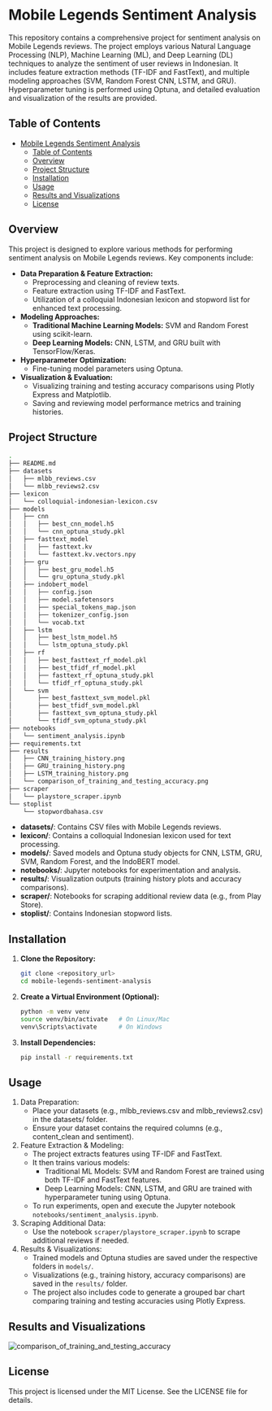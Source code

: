 # Mobile Legends Sentiment Analysis

This repository contains a comprehensive project for sentiment analysis on Mobile Legends reviews. The project employs various Natural Language Processing (NLP), Machine Learning (ML), and Deep Learning (DL) techniques to analyze the sentiment of user reviews in Indonesian. It includes feature extraction methods (TF-IDF and FastText), and multiple modeling approaches (SVM, Random Forest CNN, LSTM, and GRU). Hyperparameter tuning is performed using Optuna, and detailed evaluation and visualization of the results are provided.

## Table of Contents

- [Mobile Legends Sentiment Analysis](#mobile-legends-sentiment-analysis)
  - [Table of Contents](#table-of-contents)
  - [Overview](#overview)
  - [Project Structure](#project-structure)
  - [Installation](#installation)
  - [Usage](#usage)
  - [Results and Visualizations](#results-and-visualizations)
  - [License](#license)

## Overview

This project is designed to explore various methods for performing sentiment analysis on Mobile Legends reviews. Key components include:

- **Data Preparation & Feature Extraction:**
  - Preprocessing and cleaning of review texts.
  - Feature extraction using TF-IDF and FastText.
  - Utilization of a colloquial Indonesian lexicon and stopword list for enhanced text processing.
- **Modeling Approaches:**
  - **Traditional Machine Learning Models:** SVM and Random Forest using scikit-learn.
  - **Deep Learning Models:** CNN, LSTM, and GRU built with TensorFlow/Keras.
- **Hyperparameter Optimization:**
  - Fine-tuning model parameters using Optuna.
- **Visualization & Evaluation:**
  - Visualizing training and testing accuracy comparisons using Plotly Express and Matplotlib.
  - Saving and reviewing model performance metrics and training histories.

## Project Structure

```bash
.
├── README.md
├── datasets
│   ├── mlbb_reviews.csv
│   └── mlbb_reviews2.csv
├── lexicon
│   └── colloquial-indonesian-lexicon.csv
├── models
│   ├── cnn
│   │   ├── best_cnn_model.h5
│   │   └── cnn_optuna_study.pkl
│   ├── fasttext_model
│   │   ├── fasttext.kv
│   │   └── fasttext.kv.vectors.npy
│   ├── gru
│   │   ├── best_gru_model.h5
│   │   └── gru_optuna_study.pkl
│   ├── indobert_model
│   │   ├── config.json
│   │   ├── model.safetensors
│   │   ├── special_tokens_map.json
│   │   ├── tokenizer_config.json
│   │   └── vocab.txt
│   ├── lstm
│   │   ├── best_lstm_model.h5
│   │   └── lstm_optuna_study.pkl
│   ├── rf
│   │   ├── best_fasttext_rf_model.pkl
│   │   ├── best_tfidf_rf_model.pkl
│   │   ├── fasttext_rf_optuna_study.pkl
│   │   └── tfidf_rf_optuna_study.pkl
│   └── svm
│       ├── best_fasttext_svm_model.pkl
│       ├── best_tfidf_svm_model.pkl
│       ├── fasttext_svm_optuna_study.pkl
│       └── tfidf_svm_optuna_study.pkl
├── notebooks
│   └── sentiment_analysis.ipynb
├── requirements.txt
├── results
│   ├── CNN_training_history.png
│   ├── GRU_training_history.png
│   ├── LSTM_training_history.png
│   └── comparison_of_training_and_testing_accuracy.png
├── scraper
│   └── playstore_scraper.ipynb
└── stoplist
    └── stopwordbahasa.csv
```

- **datasets/**: Contains CSV files with Mobile Legends reviews.
- **lexicon/**: Contains a colloquial Indonesian lexicon used for text processing.
- **models/**: Saved models and Optuna study objects for CNN, LSTM, GRU, SVM, Random Forest, and the IndoBERT model.
- **notebooks/**: Jupyter notebooks for experimentation and analysis.
- **results/**: Visualization outputs (training history plots and accuracy comparisons).
- **scraper/**: Notebooks for scraping additional review data (e.g., from Play Store).
- **stoplist/**: Contains Indonesian stopword lists.

## Installation

1. **Clone the Repository:**

   ```bash
   git clone <repository_url>
   cd mobile-legends-sentiment-analysis
   ```

2. **Create a Virtual Environment (Optional):**

   ```bash
   python -m venv venv
   source venv/bin/activate   # On Linux/Mac
   venv\Scripts\activate      # On Windows
   ```

3. **Install Dependencies:**

   ```bash
   pip install -r requirements.txt
   ```

## Usage

1. Data Preparation:
   - Place your datasets (e.g., mlbb_reviews.csv and mlbb_reviews2.csv) in the datasets/ folder.
   - Ensure your dataset contains the required columns (e.g., content_clean and sentiment).
2. Feature Extraction & Modeling:
   - The project extracts features using TF-IDF and FastText.
   - It then trains various models:
     - Traditional ML Models: SVM and Random Forest are trained using both TF-IDF and FastText features.
     - Deep Learning Models: CNN, LSTM, and GRU are trained with hyperparameter tuning using Optuna.
   - To run experiments, open and execute the Jupyter notebook `notebooks/sentiment_analysis.ipynb`.
3. Scraping Additional Data:
   - Use the notebook `scraper/playstore_scraper.ipynb` to scrape additional reviews if needed.
4. Results & Visualizations:
   - Trained models and Optuna studies are saved under the respective folders in `models/`.
   - Visualizations (e.g., training history, accuracy comparisons) are saved in the `results/` folder.
   - The project also includes code to generate a grouped bar chart comparing training and testing accuracies using Plotly Express.

## Results and Visualizations

![comparison_of_training_and_testing_accuracy](https://github.com/user-attachments/assets/374ea63e-203d-4bf8-90e2-17afa5f17015)

## License

This project is licensed under the MIT License. See the LICENSE file for details.
